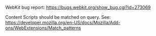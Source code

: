 WebKit bug report:
https://bugs.webkit.org/show_bug.cgi?id=273069

Content Scripts should be matched on query. See:
https://developer.mozilla.org/en-US/docs/Mozilla/Add-ons/WebExtensions/Match_patterns
